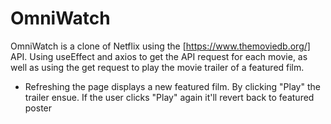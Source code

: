 # OmniWatch

OmniWatch is a clone of Netflix using the [https://www.themoviedb.org/] API. Using useEffect and axios to get the API request for each movie, as well as using the get request to play the movie trailer of a featured film.

- Refreshing the page displays a new featured film. By clicking "Play" the trailer ensue. If the user clicks "Play" again it'll revert back to featured poster
